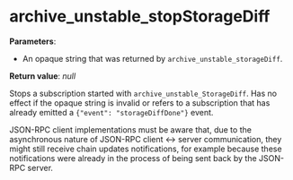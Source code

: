 # archive_unstable_stopStorageDiff

**Parameters**:

- An opaque string that was returned by `archive_unstable_storageDiff`.

**Return value**: *null*

Stops a subscription started with `archive_unstable_StorageDiff`. Has no effect if the opaque string is invalid or refers to a subscription that has already emitted a `{"event": "storageDiffDone"}` event.

JSON-RPC client implementations must be aware that, due to the asynchronous nature of JSON-RPC client <-> server communication, they might still receive chain updates notifications, for example because these notifications were already in the process of being sent back by the JSON-RPC server.
